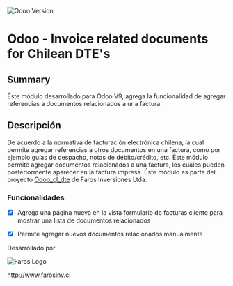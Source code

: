 ![Odoo Version](https://img.shields.io/badge/Odoo%20Version-9.0-orange.svg?style=plastic)

# Odoo - Invoice related documents for Chilean DTE's

## Summary
Éste módulo desarrollado para Odoo V9, agrega la funcionalidad de agregar referencias a documentos relacionados a una factura.
## Descripción
De acuerdo a la normativa de facturación electrónica chilena, 
la cual permite agregar referencias a otros documentos en una factura, como por ejemplo guías de despacho, notas de débito/crédito, etc.
Éste módulo permite agregar documentos relacionados a una factura, los cuales pueden posteriormente aparecer en la factura impresa.
Éste módulo es parte del proyecto [Odoo_cl_dte](https://github.com/farosinv/odoo_cl_dte/blob/master/README.md) de Faros Inversiones Ltda.


### Funcionalidades 
  - [x] Agrega una página nueva en la vista formulario de facturas cliente para mostrar una lista de documentos relacionados
  - [x] Permite agregar nuevos documentos relacionados manualmente


Desarrollado por

![Faros Logo](http://farosinv.cl/wp-content/uploads/2016/03/logo_horizantal.png)

http://www.farosinv.cl
